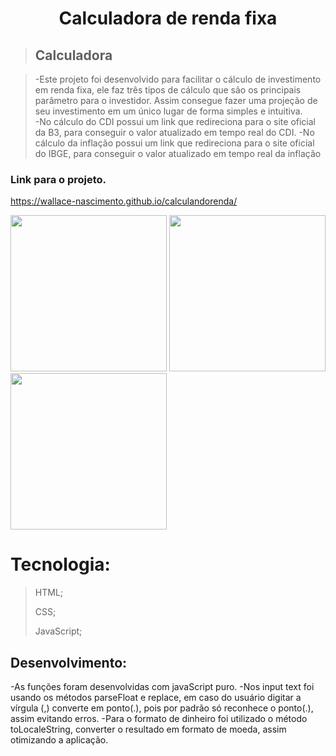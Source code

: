 <h1 align="center">Calculadora de renda fixa</h1>

> ## Calculadora 

> -Este projeto foi desenvolvido para facilitar o cálculo de investimento em renda fixa, ele faz três tipos de cálculo que são os principais parâmetro para o investidor. Assim consegue fazer uma projeção de seu investimento em um único lugar de forma simples e intuitiva.<br />
> -No cálculo do CDI possui um link que redireciona para o site oficial da B3, para conseguir o valor atualizado em tempo real do CDI.
> -No cálculo da inflação possui um link que redireciona para o site oficial do IBGE, para conseguir o valor atualizado em tempo real da inflação



### Link para o projeto.
https://wallace-nascimento.github.io/calculandorenda/

<div display="flex">
 <img src="https://user-images.githubusercontent.com/87508400/151678276-1ecc393c-be66-4bfb-aaf1-c779d816abfe.JPG" width="250px"/>
<img src="https://user-images.githubusercontent.com/87508400/151678275-63c9e749-c627-4e47-804d-f9b56fc7e490.JPG" width="250px"/>
<img src="https://user-images.githubusercontent.com/87508400/151678277-fae6f73f-9090-42f3-bace-75c7c657ad2a.JPG" width="250px"/>
</div>

# Tecnologia:

> HTML; <br/> 
> 
> CSS; <br/>
> 
> JavaScript;



 ## Desenvolvimento:
-As funções foram desenvolvidas com javaScript puro.
-Nos input text foi usando os métodos parseFloat e replace, em caso do usuário digitar a vírgula (,) converte em ponto(.), pois por padrão só reconhece o ponto(.), assim evitando erros.
-Para o formato de dinheiro foi utilizado o método toLocaleString, converter o resultado em formato de moeda, assim otimizando a aplicação.



